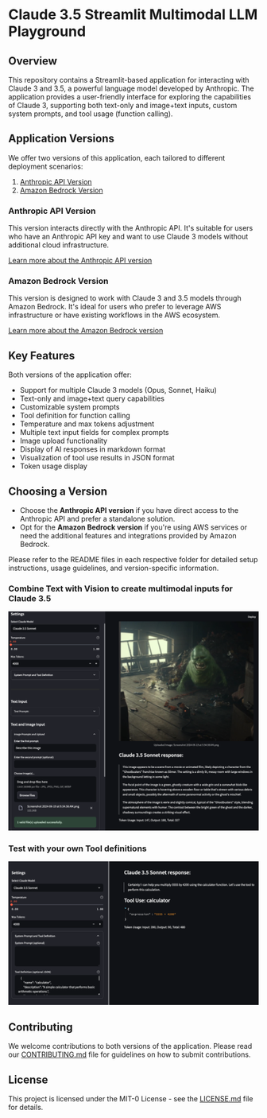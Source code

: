 # Claude 3.5 Streamlit Multimodal LLM Playground

## Overview

This repository contains a Streamlit-based application for interacting with Claude 3 and 3.5, a powerful language model developed by Anthropic. The application provides a user-friendly interface for exploring the capabilities of Claude 3, supporting both text-only and image+text inputs, custom system prompts, and tool usage (function calling).

## Application Versions

We offer two versions of this application, each tailored to different deployment scenarios:

1. [Anthropic API Version](./anthropic/README.md)
2. [Amazon Bedrock Version](./bedrock/README.md)

### Anthropic API Version

This version interacts directly with the Anthropic API. It's suitable for users who have an Anthropic API key and want to use Claude 3 models without additional cloud infrastructure.

[Learn more about the Anthropic API version](./anthropic/README.md)

### Amazon Bedrock Version

This version is designed to work with Claude 3 and 3.5 models through Amazon Bedrock. It's ideal for users who prefer to leverage AWS infrastructure or have existing workflows in the AWS ecosystem.

[Learn more about the Amazon Bedrock version](./bedrock/README.md)

## Key Features

Both versions of the application offer:

- Support for multiple Claude 3 models (Opus, Sonnet, Haiku)
- Text-only and image+text query capabilities
- Customizable system prompts
- Tool definition for function calling
- Temperature and max tokens adjustment
- Multiple text input fields for complex prompts
- Image upload functionality
- Display of AI responses in markdown format
- Visualization of tool use results in JSON format
- Token usage display

## Choosing a Version

- Choose the **Anthropic API version** if you have direct access to the Anthropic API and prefer a standalone solution.
- Opt for the **Amazon Bedrock version** if you're using AWS services or need the additional features and integrations provided by Amazon Bedrock.

Please refer to the README files in each respective folder for detailed setup instructions, usage guidelines, and version-specific information.

### Combine Text with Vision to create multimodal inputs for Claude 3.5

![Supports Image and text input](/claude-multimodal-llm-playground/images/vision.png 'Supports Image and text input')

### Test with your own Tool definitions

![Supports Tool Use](/claude-multimodal-llm-playground/images/tool_use.png 'Supports Tool Use')

## Contributing

We welcome contributions to both versions of the application. Please read our [CONTRIBUTING.md](../CONTRIBUTING.md) file for guidelines on how to submit contributions.

## License

This project is licensed under the MIT-0 License - see the [LICENSE.md](../LICENSE) file for details.
